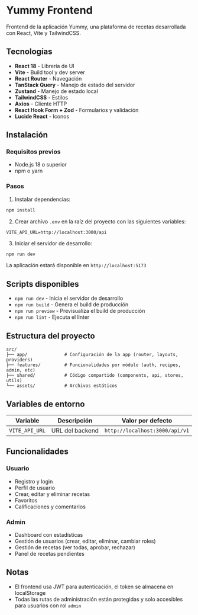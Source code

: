 # Yummy Frontend

Frontend de la aplicación Yummy, una plataforma de recetas desarrollada con React, Vite y TailwindCSS.

## Tecnologías

- **React 18** - Librería de UI
- **Vite** - Build tool y dev server
- **React Router** - Navegación
- **TanStack Query** - Manejo de estado del servidor
- **Zustand** - Manejo de estado local
- **TailwindCSS** - Estilos
- **Axios** - Cliente HTTP
- **React Hook Form + Zod** - Formularios y validación
- **Lucide React** - Iconos

## Instalación

### Requisitos previos

- Node.js 18 o superior
- npm o yarn

### Pasos

1. Instalar dependencias:

```bash
npm install
```

2. Crear archivo `.env` en la raíz del proyecto con las siguientes variables:

```env
VITE_API_URL=http://localhost:3000/api
```

3. Iniciar el servidor de desarrollo:

```bash
npm run dev
```

La aplicación estará disponible en `http://localhost:5173`

## Scripts disponibles

- `npm run dev` - Inicia el servidor de desarrollo
- `npm run build` - Genera el build de producción
- `npm run preview` - Previsualiza el build de producción
- `npm run lint` - Ejecuta el linter

## Estructura del proyecto

```
src/
├── app/              # Configuración de la app (router, layouts, providers)
├── features/         # Funcionalidades por módulo (auth, recipes, admin, etc)
├── shared/           # Código compartido (components, api, stores, utils)
└── assets/           # Archivos estáticos
```

## Variables de entorno

| Variable | Descripción | Valor por defecto |
|----------|-------------|-------------------|
| `VITE_API_URL` | URL del backend | `http://localhost:3000/api/v1` |

## Funcionalidades

### Usuario
- Registro y login
- Perfil de usuario
- Crear, editar y eliminar recetas
- Favoritos
- Calificaciones y comentarios

### Admin
- Dashboard con estadísticas
- Gestión de usuarios (crear, editar, eliminar, cambiar roles)
- Gestión de recetas (ver todas, aprobar, rechazar)
- Panel de recetas pendientes

## Notas

- El frontend usa JWT para autenticación, el token se almacena en localStorage
- Todas las rutas de administración están protegidas y solo accesibles para usuarios con rol `admin`

